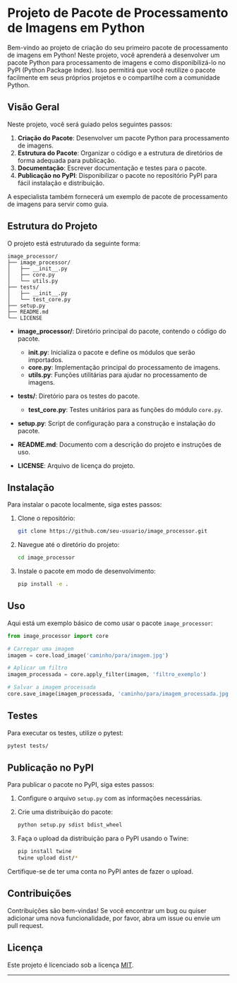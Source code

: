 

# Projeto de Pacote de Processamento de Imagens em Python

Bem-vindo ao projeto de criação do seu primeiro pacote de processamento de imagens em Python! Neste projeto, você aprenderá a desenvolver um pacote Python para processamento de imagens e como disponibilizá-lo no PyPI (Python Package Index). Isso permitirá que você reutilize o pacote facilmente em seus próprios projetos e o compartilhe com a comunidade Python.

## Visão Geral

Neste projeto, você será guiado pelos seguintes passos:

1. **Criação do Pacote**: Desenvolver um pacote Python para processamento de imagens.
2. **Estrutura do Pacote**: Organizar o código e a estrutura de diretórios de forma adequada para publicação.
3. **Documentação**: Escrever documentação e testes para o pacote.
4. **Publicação no PyPI**: Disponibilizar o pacote no repositório PyPI para fácil instalação e distribuição.

A especialista também fornecerá um exemplo de pacote de processamento de imagens para servir como guia.

## Estrutura do Projeto

O projeto está estruturado da seguinte forma:

```
image_processor/
├── image_processor/
│   ├── __init__.py
│   ├── core.py
│   └── utils.py
├── tests/
│   ├── __init__.py
│   └── test_core.py
├── setup.py
├── README.md
└── LICENSE
```

- **image_processor/**: Diretório principal do pacote, contendo o código do pacote.
  - **__init__.py**: Inicializa o pacote e define os módulos que serão importados.
  - **core.py**: Implementação principal do processamento de imagens.
  - **utils.py**: Funções utilitárias para ajudar no processamento de imagens.

- **tests/**: Diretório para os testes do pacote.
  - **test_core.py**: Testes unitários para as funções do módulo `core.py`.

- **setup.py**: Script de configuração para a construção e instalação do pacote.
- **README.md**: Documento com a descrição do projeto e instruções de uso.
- **LICENSE**: Arquivo de licença do projeto.

## Instalação

Para instalar o pacote localmente, siga estes passos:

1. Clone o repositório:
    ```bash
    git clone https://github.com/seu-usuario/image_processor.git
    ```

2. Navegue até o diretório do projeto:
    ```bash
    cd image_processor
    ```

3. Instale o pacote em modo de desenvolvimento:
    ```bash
    pip install -e .
    ```

## Uso

Aqui está um exemplo básico de como usar o pacote `image_processor`:

```python
from image_processor import core

# Carregar uma imagem
imagem = core.load_image('caminho/para/imagem.jpg')

# Aplicar um filtro
imagem_processada = core.apply_filter(imagem, 'filtro_exemplo')

# Salvar a imagem processada
core.save_image(imagem_processada, 'caminho/para/imagem_processada.jpg')
```

## Testes

Para executar os testes, utilize o pytest:

```bash
pytest tests/
```

## Publicação no PyPI

Para publicar o pacote no PyPI, siga estes passos:

1. Configure o arquivo `setup.py` com as informações necessárias.
2. Crie uma distribuição do pacote:
    ```bash
    python setup.py sdist bdist_wheel
    ```

3. Faça o upload da distribuição para o PyPI usando o Twine:
    ```bash
    pip install twine
    twine upload dist/*
    ```

Certifique-se de ter uma conta no PyPI antes de fazer o upload.

## Contribuições

Contribuições são bem-vindas! Se você encontrar um bug ou quiser adicionar uma nova funcionalidade, por favor, abra um issue ou envie um pull request.

## Licença

Este projeto é licenciado sob a licença [MIT](LICENSE).

---

